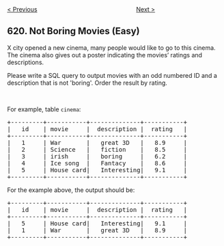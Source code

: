 <!--|This file generated by command(leetcode description); DO NOT EDIT.    |-->
<!--+----------------------------------------------------------------------+-->
<!--|@author    openset <openset.wang@gmail.com>                           |-->
<!--|@link      https://github.com/openset                                 |-->
<!--|@home      https://github.com/openset/leetcode                        |-->
<!--+----------------------------------------------------------------------+-->

[< Previous](https://github.com/openset/leetcode/tree/master/problems/biggest-single-number "Biggest Single Number")
　　　　　　　　　　　　　　　　
[Next >](https://github.com/openset/leetcode/tree/master/problems/task-scheduler "Task Scheduler")

## 620. Not Boring Movies (Easy)

X city opened a new cinema, many people would like to go to this cinema. The cinema also gives out a poster indicating the movies&rsquo; ratings and descriptions.
<p>Please write a SQL query to output movies with an odd numbered ID and a description that is not &#39;boring&#39;. Order the result by rating.</p>

<p>&nbsp;</p>

<p>For example, table <code>cinema</code>:</p>

<pre>
+---------+-----------+--------------+-----------+
|   id    | movie     |  description |  rating   |
+---------+-----------+--------------+-----------+
|   1     | War       |   great 3D   |   8.9     |
|   2     | Science   |   fiction    |   8.5     |
|   3     | irish     |   boring     |   6.2     |
|   4     | Ice song  |   Fantacy    |   8.6     |
|   5     | House card|   Interesting|   9.1     |
+---------+-----------+--------------+-----------+
</pre>
For the example above, the output should be:

<pre>
+---------+-----------+--------------+-----------+
|   id    | movie     |  description |  rating   |
+---------+-----------+--------------+-----------+
|   5     | House card|   Interesting|   9.1     |
|   1     | War       |   great 3D   |   8.9     |
+---------+-----------+--------------+-----------+
</pre>

<p>&nbsp;</p>

